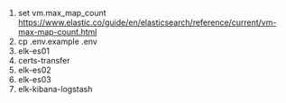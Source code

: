 1. set vm.max_map_count https://www.elastic.co/guide/en/elasticsearch/reference/current/vm-max-map-count.html
2. cp .env.example .env
3. elk-es01
4. certs-transfer
5. elk-es02
6. elk-es03
7. elk-kibana-logstash
